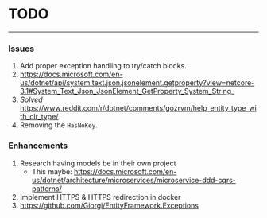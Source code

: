 # TODO
---

### Issues
1. Add proper exception handling to try/catch blocks.
 1. https://docs.microsoft.com/en-us/dotnet/api/system.text.json.jsonelement.getproperty?view=netcore-3.1#System_Text_Json_JsonElement_GetProperty_System_String_
2. *Solved* https://www.reddit.com/r/dotnet/comments/gozrvm/help_entity_type_with_clr_type/
 1. Removing the `HasNoKey`.

### Enhancements
1. Research having models be in their own project
    * This maybe: https://docs.microsoft.com/en-us/dotnet/architecture/microservices/microservice-ddd-cqrs-patterns/
2. Implement HTTPS & HTTPS redirection in docker
3. https://github.com/Giorgi/EntityFramework.Exceptions
